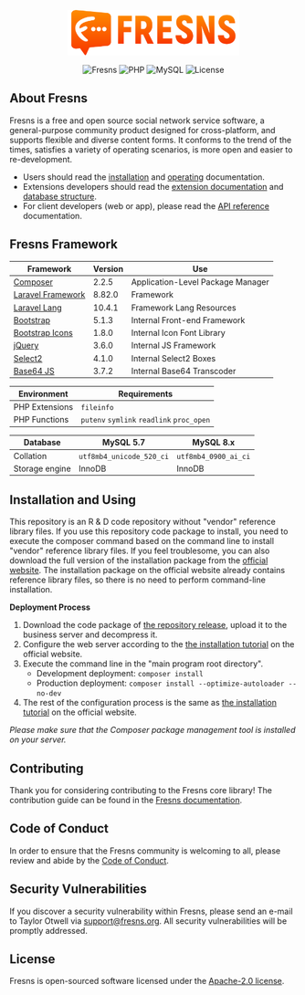 <p align="center"><a href="https://fresns.org" target="_blank"><img src="https://raw.githubusercontent.com/fresns/docs/main/images/Fresns%20Logo.png" width="300"></a></p>

<p align="center">
<img src="https://img.shields.io/badge/Fresns-1.x-yellow" alt="Fresns">
<img src="https://img.shields.io/badge/PHP-%5E8.0-blue" alt="PHP">
<img src="https://img.shields.io/badge/MySQL-%5E5.7%7C%5E8.0-orange" alt="MySQL">
<img src="https://img.shields.io/badge/License-Apache--2.0-green" alt="License">
</p>

## About Fresns

Fresns is a free and open source social network service software, a general-purpose community product designed for cross-platform, and supports flexible and diverse content forms. It conforms to the trend of the times, satisfies a variety of operating scenarios, is more open and easier to re-development.

- Users should read the [installation](https://fresns.org/guide/install.html) and [operating](https://fresns.org/guide/operating.html) documentation.
- Extensions developers should read the [extension documentation](https://fresns.org/extensions/) and [database structure](https://fresns.org/database/).
- For client developers (web or app), please read the [API reference](https://fresns.org/api/) documentation.

## Fresns Framework

| Framework | Version | Use |
| --- | --- | --- |
| [Composer](https://github.com/composer/composer) | 2.2.5 | Application-Level Package Manager |
| [Laravel Framework](https://github.com/laravel/framework) | 8.82.0 | Framework |
| [Laravel Lang](https://github.com/Laravel-Lang/lang) | 10.4.1 | Framework Lang Resources |
| [Bootstrap](https://getbootstrap.com/) | 5.1.3 | Internal Front-end Framework |
| [Bootstrap Icons](https://icons.getbootstrap.com/) | 1.8.0 | Internal Icon Font Library |
| [jQuery](https://github.com/jquery/jquery) | 3.6.0 | Internal JS Framework |
| [Select2](https://github.com/select2/select2) | 4.1.0 | Internal Select2 Boxes |
| [Base64 JS](https://github.com/dankogai/js-base64) | 3.7.2 | Internal Base64 Transcoder |

| Environment | Requirements |
| --- | --- |
| PHP Extensions | `fileinfo` |
| PHP Functions | `putenv` `symlink` `readlink` `proc_open` |

| Database | MySQL 5.7 | MySQL 8.x |
| --- | --- | --- |
| Collation | `utf8mb4_unicode_520_ci` | `utf8mb4_0900_ai_ci` |
| Storage engine | InnoDB | InnoDB |

## Installation and Using

This repository is an R & D code repository without "vendor" reference library files. If you use this repository code package to install, you need to execute the composer command based on the command line to install "vendor" reference library files. If you feel troublesome, you can also download the full version of the installation package from the [official website](https://fresns.org/). The installation package on the official website already contains reference library files, so there is no need to perform command-line installation.

**Deployment Process**

1. Download the code package of [the repository release](https://github.com/fresns/fresns/releases), upload it to the business server and decompress it.
2. Configure the web server according to the [the installation tutorial](https://fresns.org/guide/install.html) on the official website.
3. Execute the command line in the "main program root directory".
    - Development deployment: `composer install`
    - Production deployment: `composer install --optimize-autoloader --no-dev`
4. The rest of the configuration process is the same as [the installation tutorial](https://fresns.org/guide/install.html) on the official website.

*Please make sure that the Composer package management tool is installed on your server.*

## Contributing

Thank you for considering contributing to the Fresns core library! The contribution guide can be found in the [Fresns documentation](https://fresns.org/community/join.html).

## Code of Conduct

In order to ensure that the Fresns community is welcoming to all, please review and abide by the [Code of Conduct](https://fresns.org/community/join.html#code-of-conduct).

## Security Vulnerabilities

If you discover a security vulnerability within Fresns, please send an e-mail to Taylor Otwell via [support@fresns.org](mailto:support@fresns.org). All security vulnerabilities will be promptly addressed.

## License

Fresns is open-sourced software licensed under the [Apache-2.0 license](https://github.com/fresns/fresns/blob/main/LICENSE).